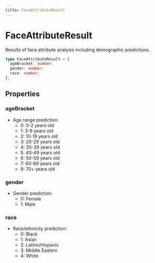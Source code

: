 ```yaml
---
title: FaceAttributeResult
---
```


# FaceAttributeResult

Results of face attribute analysis including demographic predictions.

```typescript
type FaceAttributeResult = {
  ageBracket: number;
  gender: number;
  race: number;
};
```

## Properties

### ageBracket

- Age range prediction:
  - 0: 0-2 years old
  - 1: 3-9 years old
  - 2: 10-19 years old
  - 3: 20-29 years old
  - 4: 30-39 years old
  - 5: 40-49 years old
  - 6: 50-59 years old
  - 7: 60-69 years old
  - 8: 70+ years old

### gender

- Gender prediction:
  - 0: Female
  - 1: Male

### race

- Race/ethnicity prediction:
  - 0: Black
  - 1: Asian
  - 2: Latino/Hispanic
  - 3: Middle Eastern
  - 4: White
